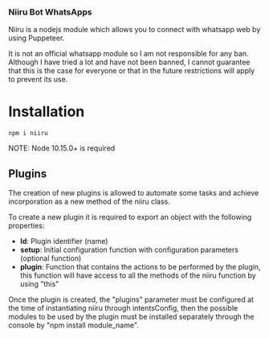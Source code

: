 ### Niiru Bot WhatsApps

Niiru is a nodejs module which allows you to connect with whatsapp web by using Puppeteer.

It is not an official whatsapp module so I am not responsible for any ban. Although I have tried a lot and have not been banned, I cannot guarantee that this is the case for everyone or that in the future restrictions will apply to prevent its use.

# Installation

    npm i niiru

NOTE: Node 10.15.0+ is required

## Plugins 

The creation of new plugins is allowed to automate some tasks and achieve incorporation as a new method of the niiru class.

To create a new plugin it is required to export an object with the following properties:

 - **Id**: Plugin identifier (name)
 - **setup**: Initial configuration function with configuration parameters (optional function)
 - **plugin**: Function that contains the actions to be performed by the plugin, this function will have access to all the methods of the niiru function by using "this"

Once the plugin is created, the "plugins" parameter must be configured at the time of instantiating niiru through intentsConfig, then the possible modules to be used by the plugin must be installed separately through the console by "npm install module_name".
